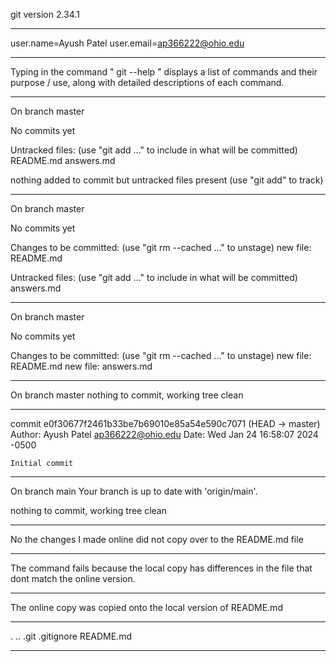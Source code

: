 git version 2.34.1
_______________________
user.name=Ayush Patel
user.email=ap366222@ohio.edu
_______________________
Typing in the command " git --help " displays a list of commands and their purpose / use, along with detailed descriptions of each command.
_______________________
On branch master

No commits yet

Untracked files:
  (use "git add <file>..." to include in what will be committed)
	README.md
	answers.md

nothing added to commit but untracked files present (use "git add" to track)
_______________________

On branch master

No commits yet

Changes to be committed:
  (use "git rm --cached <file>..." to unstage)
	new file:   README.md

Untracked files:
  (use "git add <file>..." to include in what will be committed)
	answers.md

_______________________

On branch master

No commits yet

Changes to be committed:
  (use "git rm --cached <file>..." to unstage)
	new file:   README.md
	new file:   answers.md

_______________________

On branch master
nothing to commit, working tree clean
_______________________

commit e0f30677f2461b33be7b69010e85a54e590c7071 (HEAD -> master)
Author: Ayush Patel <ap366222@ohio.edu>
Date:   Wed Jan 24 16:58:07 2024 -0500

    Initial commit
_______________________

On branch main
Your branch is up to date with 'origin/main'.

nothing to commit, working tree clean
_______________________

No the changes I made online did not copy over to the README.md file
_______________________

The command fails because the local copy has differences in the file that dont match the online version.
_______________________

The online copy was copied onto the local version of README.md
_______________________

.  ..  .git  .gitignore  README.md
_______________________

